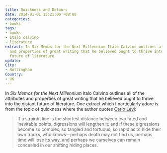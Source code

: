 ```yaml
---
title: Quickness and Detours
date: 2014-01-01 13:21:00 -08:00
categories:
- books
tags:
- books
- italo calvino
- literature
extract: In Six Memos for the Next Millennium Italo Calvino outlines all of the attributes
  and properties of great writing that he believed ought to thrive into the distant
  future of literature
update:
City:
- Nottingham
Country:
- UK
---
```


In *Six Memos for the Next Millennium* Italo Calvino outlines all of the attributes and properties of great writing that he believed ought to thrive into the distant future of literature. One extract which I particularly adore is from the topic of quickness where the author quotes [Carlo Levi](http://en.wikipedia.org/wiki/Carlo_Levi):

> If a straight line is the shortest distance between two fated and inevitable points, digressions will lengthen it; and if these digressions become so complex, so tangled and tortuous, so rapid as to hide their own tracks, who knows—perhaps death may not find us, perhaps time will lose its way, and perhaps we ourselves can remain concealed in our shifting hiding places.
